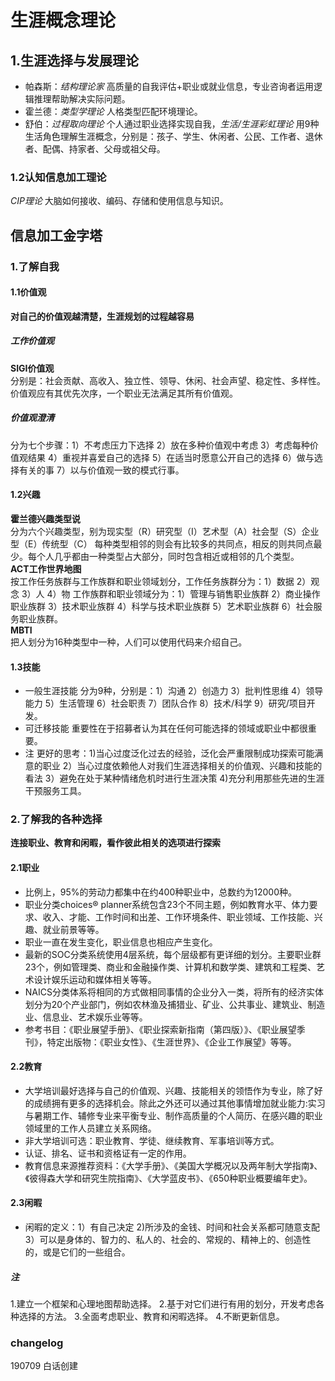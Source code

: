 # 生涯概念理论
## 1.生涯选择与发展理论
- 帕森斯：*结构理论家* 高质量的自我评估+职业或就业信息，专业咨询者运用逻辑推理帮助解决实际问题。
- 霍兰德：*类型学理论* 人格类型匹配环境理论。
- 舒伯：*过程取向理论* 个人通过职业选择实现自我，*生活/生涯彩虹理论* 用9种生活角色理解生涯概念，分别是：孩子、学生、休闲者、公民、工作者、退休者、配偶、持家者、父母或祖父母。
### 1.2认知信息加工理论
*CIP理论* 大脑如何接收、编码、存储和使用信息与知识。

## 信息加工金字塔
### 1.了解自我
#### 1.1价值观
**对自己的价值观越清楚，生涯规划的过程越容易**
##### 工作价值观
**SIGI价值观**   
分别是：社会贡献、高收入、独立性、领导、休闲、社会声望、稳定性、多样性。价值观应有其优先次序，一个职业无法满足其所有价值观。
##### 价值观澄清
分为七个步骤：1）不考虑压力下选择 2）放在多种价值观中考虑 3）考虑每种价值观结果 4）重视并喜爱自己的选择 5）在适当时愿意公开自己的选择 6）做与选择有关的事 7）以与价值观一致的模式行事。
#### 1.2兴趣
**霍兰德兴趣类型说**  
分为六个兴趣类型，别为现实型（R）研究型（I）艺术型（A）社会型（S）企业型（E）传统型（C）
每种类型相邻的则会有比较多的共同点，相反的则共同点最少。每个人几乎都由一种类型占大部分，同时包含相近或相邻的几个类型。  
**ACT工作世界地图**  
按工作任务族群与工作族群和职业领域划分，工作任务族群分为：1）数据 2）观念 3）人 4）物
工作族群和职业领域分为：1）管理与销售职业族群 2）商业操作职业族群 3）技术职业族群 4）科学与技术职业族群 5）艺术职业族群 6）社会服务职业族群。  
**MBTI**  
 把人划分为16种类型中一种，人们可以使用代码来介绍自己。
#### 1.3技能
- 一般生涯技能
分为9种，分别是：1）沟通 2）创造力 3）批判性思维 4）领导能力 5）生活管理 6）社会职责 7）团队合作 8）技术/科学 9）研究/项目开发。
- 可迁移技能
重要性在于招募者认为其在任何可能选择的领域或职业中都很重要。
- 注
更好的思考：1)当心过度泛化过去的经验，泛化会严重限制成功探索可能满意的职业 2）当心过度依赖他人对我们生涯选择相关的价值观、兴趣和技能的看法 3）避免在处于某种情绪危机时进行生涯决策 4)充分利用那些先进的生涯干预服务工具。

### 2.了解我的各种选择
**连接职业、教育和闲暇，看作彼此相关的选项进行探索**
#### 2.1职业
- 比例上，95%的劳动力都集中在约400种职业中，总数约为12000种。
- 职业分类choices® planner系统包含23个不同主题，例如教育水平、体力要求、收入、才能、工作时间和出差、工作环境条件、职业领域、工作技能、兴趣、就业前景等等。
- 职业一直在发生变化，职业信息也相应产生变化。
- 最新的SOC分类系统使用4层系统，每个层级都有更详细的划分。主要职业群23个，例如管理类、商业和金融操作类、计算机和数学类、建筑和工程类、艺术设计娱乐运动和媒体相关等等。
- NAICS分类体系将相同的方式做相同事情的企业分入一类，将所有的经济实体划分为20个产业部门，例如农林渔及捕猎业、矿业、公共事业、建筑业、制造业、信息业、艺术娱乐业等等。
- 参考书目：《职业展望手册》、《职业探索新指南（第四版）》、《职业展望季刊》，特定出版物：《职业女性》、《生涯世界》、《企业工作展望》等等。
#### 2.2教育
- 大学培训最好选择与自己的价值观、兴趣、技能相关的领悟作为专业，除了好的成绩拥有更多的选择机会。除此之外还可以通过其他事情增加就业能力:实习与暑期工作、辅修专业来平衡专业、制作高质量的个人简历、在感兴趣的职业领域里的工作人员建立关系网络。
- 非大学培训可选：职业教育、学徒、继续教育、军事培训等方式。
- 认证、排名、证书和资格证有一定的作用。
- 教育信息来源推荐资料：《大学手册》、《美国大学概况以及两年制大学指南》、《彼得森大学和研究生院指南》、《大学蓝皮书》、《650种职业概要编年史》。
#### 2.3闲暇
- 闲暇的定义：1）有自己决定 2)所涉及的金钱、时间和社会关系都可随意支配 3）可以是身体的、智力的、私人的、社会的、常规的、精神上的、创造性的，或是它们的一些组合。
##### 注
1.建立一个框架和心理地图帮助选择。
2.基于对它们进行有用的划分，开发考虑各种选择的方法。
3.全面考虑职业、教育和闲暇选择。
4.不断更新信息。

### changelog

190709 白话创建
